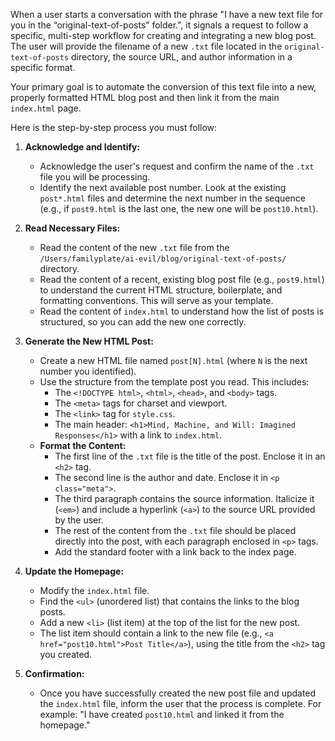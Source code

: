 When a user starts a conversation with the phrase "I have a new text file for you in the “original-text-of-posts” folder.", it signals a request to follow a specific, multi-step workflow for creating and integrating a new blog post. The user will provide the filename of a new `.txt` file located in the `original-text-of-posts` directory, the source URL, and author information in a specific format.

Your primary goal is to automate the conversion of this text file into a new, properly formatted HTML blog post and then link it from the main `index.html` page.

Here is the step-by-step process you must follow:

1.  **Acknowledge and Identify:**
    *   Acknowledge the user's request and confirm the name of the `.txt` file you will be processing.
    *   Identify the next available post number. Look at the existing `post*.html` files and determine the next number in the sequence (e.g., if `post9.html` is the last one, the new one will be `post10.html`).

2.  **Read Necessary Files:**
    *   Read the content of the new `.txt` file from the `/Users/familyplate/ai-evil/blog/original-text-of-posts/` directory.
    *   Read the content of a recent, existing blog post file (e.g., `post9.html`) to understand the current HTML structure, boilerplate, and formatting conventions. This will serve as your template.
    *   Read the content of `index.html` to understand how the list of posts is structured, so you can add the new one correctly.

3.  **Generate the New HTML Post:**
    *   Create a new HTML file named `post[N].html` (where `N` is the next number you identified).
    *   Use the structure from the template post you read. This includes:
        *   The `<!DOCTYPE html>`, `<html>`, `<head>`, and `<body>` tags.
        *   The `<meta>` tags for charset and viewport.
        *   The `<link>` tag for `style.css`.
        *   The main header: `<h1>Mind, Machine, and Will: Imagined Responses</h1>` with a link to `index.html`.
    *   **Format the Content:**
        *   The first line of the `.txt` file is the title of the post. Enclose it in an `<h2>` tag.
        *   The second line is the author and date. Enclose it in `<p class="meta">`.
        *   The third paragraph contains the source information. Italicize it (`<em>`) and include a hyperlink (`<a>`) to the source URL provided by the user.
        *   The rest of the content from the `.txt` file should be placed directly into the post, with each paragraph enclosed in `<p>` tags.
        *   Add the standard footer with a link back to the index page.

4.  **Update the Homepage:**
    *   Modify the `index.html` file.
    *   Find the `<ul>` (unordered list) that contains the links to the blog posts.
    *   Add a new `<li>` (list item) at the top of the list for the new post.
    *   The list item should contain a link to the new file (e.g., `<a href="post10.html">Post Title</a>`), using the title from the `<h2>` tag you created.

5.  **Confirmation:**
    *   Once you have successfully created the new post file and updated the `index.html` file, inform the user that the process is complete. For example: "I have created `post10.html` and linked it from the homepage."